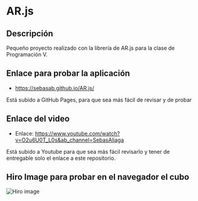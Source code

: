 # AR.js
## Descripción
Pequeño proyecto realizado con la librería de AR.js para la clase de Programación V. 

## Enlace para probar la aplicación 
* https://sebasab.github.io/AR.js/ 

Está subido a GitHub Pages, para que sea más fácil de revisar y de probar 

## Enlace del video 
* Enlace: https://www.youtube.com/watch?v=O2u6U0T_L0s&ab_channel=SebasAliaga

Está subido a Youtube para que sea más fácil revisarlo y tener de entregable solo el enlace a este repositorio. 

## Hiro Image para probar en el navegador el cubo 

![Hiro image](https://github.com/SebasAB/AR.js/blob/main/images/HIRO.jpg)
